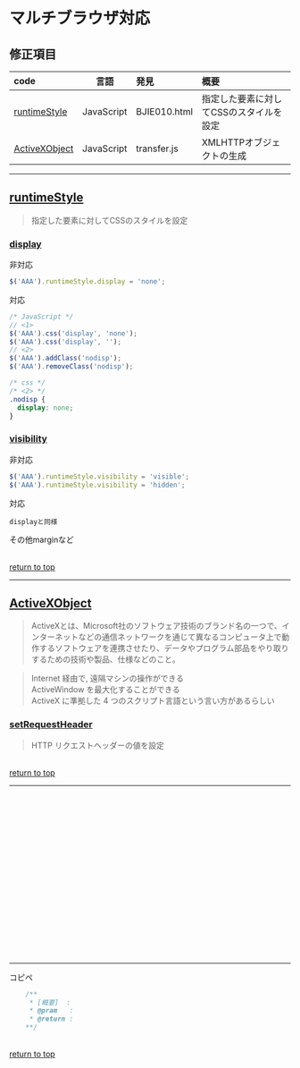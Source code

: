 # マルチブラウザ対応

## **修正項目**

|code|言語|発見|概要|
|:--|:--:|:--|:--|
|[runtimeStyle](#runtimeStyle)|JavaScript|BJIE010.html|指定した要素に対してCSSのスタイルを設定|
|[ActiveXObject](#ActiveXObject)|JavaScript|transfer.js|XMLHTTPオブジェクトの生成|

------------------------------

## **[runtimeStyle](https://js.studio-kingdom.com/jquery/css/css)**
> 指定した要素に対してCSSのスタイルを設定

### **[display](https://developer.mozilla.org/ja/docs/Web/CSS/display#display_none)**
非対応
``` JavaScript
$('AAA').runtimeStyle.display = 'none';
```
対応
``` JavaScript
/* JavaScript */
// <1>
$('AAA').css('display', 'none');
$('AAA').css('display', '');
// <2>
$('AAA').addClass('nodisp');
$('AAA').removeClass('nodisp');
```
``` css
/* css */
/* <2> */
.nodisp {
  display: none;
}
```

### **[visibility](https://developer.mozilla.org/ja/docs/Web/CSS/visibility)**
非対応
``` JavaScript
$('AAA').runtimeStyle.visibility = 'visible';
$('AAA').runtimeStyle.visibility = 'hidden';
```
対応
```
displayと同様
```
その他marginなど

<br>[return to top](#修正項目)

------------------------------

## **[ActiveXObject](http://akon.sakura.ne.jp/map/activexobject.htm)**
>ActiveXとは、Microsoft社のソフトウェア技術のブランド名の一つで、インターネットなどの通信ネットワークを通じて異なるコンピュータ上で動作するソフトウェアを連携させたり、データやプログラム部品をやり取りするための技術や製品、仕様などのこと。<br>

> Internet 経由で, 遠隔マシンの操作ができる<br>
> ActiveWindow を最大化することができる<br>
> ActiveX に準拠した 4 つのスクリプト言語という言い方があるらしい<br>

### **[setRequestHeader](https://developer.mozilla.org/ja/docs/Web/API/XMLHttpRequest/setRequestHeader)**
>  HTTP リクエストヘッダーの値を設定

<br>[return to top](#修正項目)

------------------------------

<br><br><br><br><br><br><br><br><br><br><br><br><br><br><br><br><br>


------------------------------

コピペ
``` JavaScript
	/**
	 * [概要]  :
	 * @pram   :
	 * @return :
	**/
```

<br>[return to top](#修正項目)
